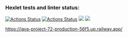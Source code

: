 ### Hexlet tests and linter status:
[![Actions Status](https://github.com/MaryKom/java-project-72/workflows/github-actions/badge.svg)](https://github.com/MaryKom/java-project-72/actions)
[![Actions Status](https://github.com/MaryKom/java-project-72/workflows/hexlet-check/badge.svg)](https://github.com/MaryKom/java-project-72/actions)
<a href="https://codeclimate.com/github/MaryKom/java-project-72/maintainability"><img src="https://api.codeclimate.com/v1/badges/13eb688e4eac1c9372cc/maintainability" /></a>
<a href="https://codeclimate.com/github/MaryKom/java-project-72/test_coverage"><img src="https://api.codeclimate.com/v1/badges/13eb688e4eac1c9372cc/test_coverage" /></a>

https://java-project-72-production-56f5.up.railway.app/
